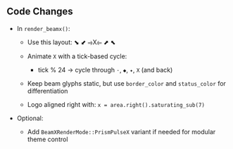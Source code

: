 ## Code Changes

- In `render_beamx()`:
  - Use this layout:
    ⬊    ⬋
     ⥤X⥢
    ⬈    ⬉

  - Animate `X` with a tick-based cycle:
      - tick % 24 → cycle through `·`, `◆`, `✦`, `X` (and back)

  - Keep beam glyphs static, but use `border_color` and `status_color` for differentiation
  - Logo aligned right with: `x = area.right().saturating_sub(7)`

- Optional:
  - Add `BeamXRenderMode::PrismPulseX` variant if needed for modular theme control
